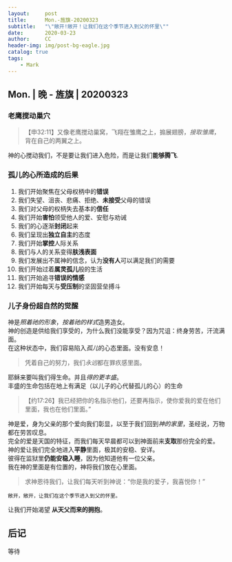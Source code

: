 ```yaml
---
layout:     post
title:      Mon.-旌旗-20200323
subtitle:   "\"敞开!敞开！让我们在这个季节进入到父的怀里\""
date:       2020-03-23
author:     CC
header-img: img/post-bg-eagle.jpg
catalog: true
tags:
    - Mark
---
```


## Mon. | 晚 - 旌旗 | 20200323

### 老鹰搅动巢穴

> 【申32:11】又像老鹰搅动巢窝，飞翔在雏鹰之上，搧展翅膀，*接取雏鹰*，背在自己的两翼之上。

神的心搅动我们，不是要让我们进入危险，而是让我们**能够腾飞**.

### 孤儿的心所造成的后果

1. 我们开始聚焦在父母权柄中的**错误**
2. 我们失望、沮丧、悲痛、拒绝、**未接受**父母的错误
3. 我们对父母的权柄失去基本的**信任**
4. 我们开始**害怕**领受他人的爱、安慰与劝诫
5. 我们的心逐渐**封闭**起来
6. 我们呈现出**独立自主**的态度
7. 我们开始**掌控**人际关系
8. 我们与人的关系变得**肤浅表面**
9. 我们发展出不属神的信念，认为**没有人**可以满足我们的需要
10. 我们开始过着**属灵孤儿**般的生活
11. 我们开始追寻**错误的情感**
12. 我们开始每天与**受压制**的坚固营垒搏斗

### 儿子身份超自然的觉醒

神是*照着祂的形象*，*按着祂的样式*造男造女。  
神的创造是供给我们享受的，为什么我们没能享受？因为咒诅：终身劳苦，汗流满面。  
在这种状态中，我们容易陷入*孤儿*的心态里面。没有安息！

> 凭着自己的努力，我们*永远*都在罪疚感里面。

耶稣来要叫我们得生命。并且*得的更丰盛*。  
丰盛的生命包括在地上有满足（以儿子的心代替孤儿的心）的生命

> 【约17:26】我已经把你的名指示他们，还要再指示，使你爱我的爱在他们里面，我也在他们里面。”

神是爱，身为父亲的那个爱向我们彰显，以至于我们回到*神的家里*，圣经说，万物都在劳苦叹息。  
完全的爱是天国的特征，而我们每天早晨都可以到神面前来**支取**那份完全的爱。  
神的爱让我们完全地进入**平静**里面，极其的安稳、安详。  
彼得在监狱里**仍能安稳入睡**，因为他知道他有一位父亲。  
我在神的里面是有位置的，神将我们放在心里面。

> 求神恩待我们，让我们每天听到神说：“你是我的爱子，我喜悦你！”

`敞开，敞开，让我们在这个季节进入到父的怀里。`

让我们开始渴望  **从天父而来的拥抱**。

## 后记

等待
